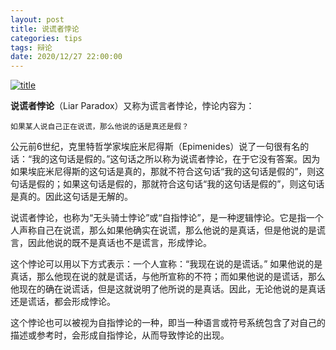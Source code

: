 ```yaml
---
layout: post
title: 说谎者悖论
categories: tips 
tags: 辩论
date: 2020/12/27 22:00:00
---
```


[![title](https://image.sideproject.cn/titlex/titlex_051.jpg)](https://image.sideproject.cn/titlex/titlex_051.jpg)

**说谎者悖论**（Liar Paradox）又称为谎言者悖论，悖论内容为：

```
如果某人说自己正在说谎，那么他说的话是真还是假？
```

公元前6世纪，克里特哲学家埃庇米尼得斯（Epimenides）说了一句很有名的话：“我的这句话是假的。”这句话之所以称为说谎者悖论，在于它没有答案。因为如果埃庇米尼得斯的这句话是真的，那就不符合这句话“我的这句话是假的”，则这句话是假的；如果这句话是假的，那就符合这句话“我的这句话是假的”，则这句话是真的。因此这句话是无解的。


说谎者悖论，也称为“无头骑士悖论”或“自指悖论”，是一种逻辑悖论。它是指一个人声称自己在说谎，那么如果他确实在说谎，那么他说的是真话，但是他说的是谎言，因此他说的既不是真话也不是谎言，形成悖论。

这个悖论可以用以下方式表示：一个人宣称：“我现在说的是谎话。” 如果他说的是真话，那么他现在说的就是谎话，与他所宣称的不符；而如果他说的是谎话，那么他现在的确在说谎话，但是这就说明了他所说的是真话。因此，无论他说的是真话还是谎话，都会形成悖论。

这个悖论也可以被视为自指悖论的一种，即当一种语言或符号系统包含了对自己的描述或参考时，会形成自指悖论，从而导致悖论的出现。